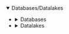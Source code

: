 <details open>
  <summary>Databases/Datalakes</summary>
  <ul>
    <li>
      <details>
        <summary>Databases</summary>
        <ul>
          <li>
            <details open>
              <summary>RDBMS</summary>
              <ul>
                <li>Oracle</li>
                <li>MSSQL</li>
              </ul>
            </details>
          </li>
          <li>
            <details open>
              <summary>NoSQL</summary>
              <ul>
                <li>MongoDB</li>
                <li>Redis</li>
              </ul>
            </details>
          </li>
        </ul>
      </details>
    </li>
    <li>
      <details>
        <summary>Datalakes</summary>
        <ul>
                <li>Databricks</li>
                <li>Dremio</li>
                <li>Starburst</li>
              </ul>
      </details>
    </li>
  </ul>
</details>